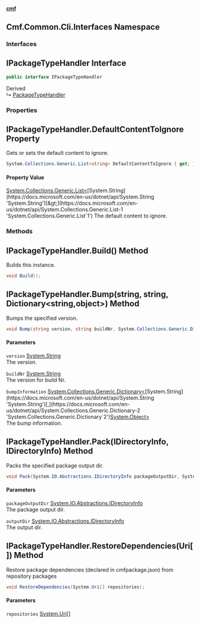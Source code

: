 #### [cmf](index.md 'index')
## Cmf.Common.Cli.Interfaces Namespace
### Interfaces
<a name='Cmf_Common_Cli_Interfaces_IPackageTypeHandler'></a>
## IPackageTypeHandler Interface
```csharp
public interface IPackageTypeHandler
```

Derived  
&#8627; [PackageTypeHandler](Cmf_Common_Cli_Handlers.md#Cmf_Common_Cli_Handlers_PackageTypeHandler 'Cmf.Common.Cli.Handlers.PackageTypeHandler')  
### Properties
<a name='Cmf_Common_Cli_Interfaces_IPackageTypeHandler_DefaultContentToIgnore'></a>
## IPackageTypeHandler.DefaultContentToIgnore Property
Gets or sets the default content to ignore.  
```csharp
System.Collections.Generic.List<string> DefaultContentToIgnore { get; }
```
#### Property Value
[System.Collections.Generic.List&lt;](https://docs.microsoft.com/en-us/dotnet/api/System.Collections.Generic.List-1 'System.Collections.Generic.List`1')[System.String](https://docs.microsoft.com/en-us/dotnet/api/System.String 'System.String')[&gt;](https://docs.microsoft.com/en-us/dotnet/api/System.Collections.Generic.List-1 'System.Collections.Generic.List`1')
The default content to ignore.  
  
### Methods
<a name='Cmf_Common_Cli_Interfaces_IPackageTypeHandler_Build()'></a>
## IPackageTypeHandler.Build() Method
Builds this instance.  
```csharp
void Build();
```
  
<a name='Cmf_Common_Cli_Interfaces_IPackageTypeHandler_Bump(string_string_System_Collections_Generic_Dictionary_string_object_)'></a>
## IPackageTypeHandler.Bump(string, string, Dictionary&lt;string,object&gt;) Method
Bumps the specified version.  
```csharp
void Bump(string version, string buildNr, System.Collections.Generic.Dictionary<string,object> bumpInformation=null);
```
#### Parameters
<a name='Cmf_Common_Cli_Interfaces_IPackageTypeHandler_Bump(string_string_System_Collections_Generic_Dictionary_string_object_)_version'></a>
`version` [System.String](https://docs.microsoft.com/en-us/dotnet/api/System.String 'System.String')  
The version.
  
<a name='Cmf_Common_Cli_Interfaces_IPackageTypeHandler_Bump(string_string_System_Collections_Generic_Dictionary_string_object_)_buildNr'></a>
`buildNr` [System.String](https://docs.microsoft.com/en-us/dotnet/api/System.String 'System.String')  
The version for build Nr.
  
<a name='Cmf_Common_Cli_Interfaces_IPackageTypeHandler_Bump(string_string_System_Collections_Generic_Dictionary_string_object_)_bumpInformation'></a>
`bumpInformation` [System.Collections.Generic.Dictionary&lt;](https://docs.microsoft.com/en-us/dotnet/api/System.Collections.Generic.Dictionary-2 'System.Collections.Generic.Dictionary`2')[System.String](https://docs.microsoft.com/en-us/dotnet/api/System.String 'System.String')[,](https://docs.microsoft.com/en-us/dotnet/api/System.Collections.Generic.Dictionary-2 'System.Collections.Generic.Dictionary`2')[System.Object](https://docs.microsoft.com/en-us/dotnet/api/System.Object 'System.Object')[&gt;](https://docs.microsoft.com/en-us/dotnet/api/System.Collections.Generic.Dictionary-2 'System.Collections.Generic.Dictionary`2')  
The bump information.
  
  
<a name='Cmf_Common_Cli_Interfaces_IPackageTypeHandler_Pack(System_IO_Abstractions_IDirectoryInfo_System_IO_Abstractions_IDirectoryInfo)'></a>
## IPackageTypeHandler.Pack(IDirectoryInfo, IDirectoryInfo) Method
Packs the specified package output dir.  
```csharp
void Pack(System.IO.Abstractions.IDirectoryInfo packageOutputDir, System.IO.Abstractions.IDirectoryInfo outputDir);
```
#### Parameters
<a name='Cmf_Common_Cli_Interfaces_IPackageTypeHandler_Pack(System_IO_Abstractions_IDirectoryInfo_System_IO_Abstractions_IDirectoryInfo)_packageOutputDir'></a>
`packageOutputDir` [System.IO.Abstractions.IDirectoryInfo](https://docs.microsoft.com/en-us/dotnet/api/System.IO.Abstractions.IDirectoryInfo 'System.IO.Abstractions.IDirectoryInfo')  
The package output dir.
  
<a name='Cmf_Common_Cli_Interfaces_IPackageTypeHandler_Pack(System_IO_Abstractions_IDirectoryInfo_System_IO_Abstractions_IDirectoryInfo)_outputDir'></a>
`outputDir` [System.IO.Abstractions.IDirectoryInfo](https://docs.microsoft.com/en-us/dotnet/api/System.IO.Abstractions.IDirectoryInfo 'System.IO.Abstractions.IDirectoryInfo')  
The output dir.
  
  
<a name='Cmf_Common_Cli_Interfaces_IPackageTypeHandler_RestoreDependencies(System_Uri__)'></a>
## IPackageTypeHandler.RestoreDependencies(Uri[]) Method
Restore package dependencies (declared in cmfpackage.json) from repository packages  
```csharp
void RestoreDependencies(System.Uri[] repositories);
```
#### Parameters
<a name='Cmf_Common_Cli_Interfaces_IPackageTypeHandler_RestoreDependencies(System_Uri__)_repositories'></a>
`repositories` [System.Uri](https://docs.microsoft.com/en-us/dotnet/api/System.Uri 'System.Uri')[[]](https://docs.microsoft.com/en-us/dotnet/api/System.Array 'System.Array')  
  
  
  

